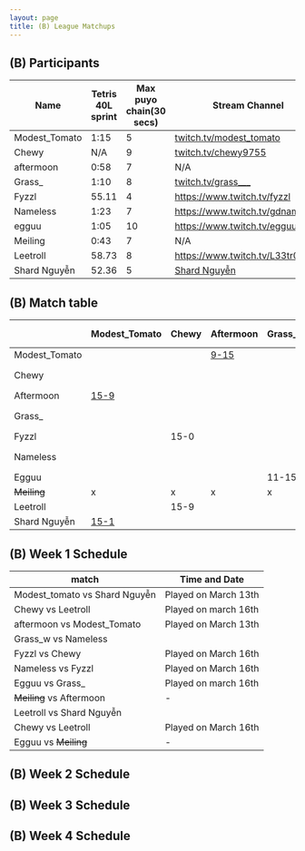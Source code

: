 ```yaml
---
layout: page
title: (B) League Matchups
---
```



## (B) Participants ##

<table>
  <thead>
    <tr>
      <th>Name</th>
	    <th>Tetris 40L sprint</th> 
	    <th>Max puyo chain(30 secs)</th>
	    <th>Stream Channel</th>
	    <th>Rating</th>
	    <th>score</th>
	</tr>
  </thead>	
<tbody>
    <tr>
      <td>Modest_Tomato</td>
      <td>1:15</td>
      <td>5</td>
       <td><a href="https://twitch.tv/modest_tomato">twitch.tv/modest_tomato</a></td>
      <td>9,100</td>
     <td>4-15</td>
    </tr>
       <tr>
      <td>Chewy</td>
      <td>N/A</td>
      <td>9</td>
      <td><a href="https://twitch.tv/chewy9755">twitch.tv/chewy9755</a></td>
      <td>5,000</td>
      <td>5-15</td>
    </tr>
	   <tr>
      <td>aftermoon</td>
      <td>0:58</td>		
      <td>7</td>
      <td>N/A</td>
      <td>16,000</td>
      <td>5-15</td>
    </tr>
  <tr>
      <td>Grass_</td>
      <td>1:10</td>
      <td>8</td>
		   <td><a href="https://www.twitch.tv/grass___">twitch.tv/grass___</a></td>
      <td>8,000</td>
      <td>6-15</td>
    </tr>
	<tr>
      <td>Fyzzl</td>
      <td>55.11</td>
      <td>4</td>
      <td><a href="https://www.twitch.tv/fyzzl">https://www.twitch.tv/fyzzl</a></td>
		   <td>15,653</td>
      <td>7-15</td>
    </tr>
	 <tr>
      <td>Nameless</td>
      <td>1:23</td>
      <td>7</td>
      <td><a href="https://www.twitch.tv/gdnameless">https://www.twitch.tv/gdnameless</a></td>
		   <td>14,924</td>
      <td>4-15</td>
    </tr>
	   <tr>
      <td>egguu</td>
      <td>1:05</td>
      <td>10</td>
      <td><a href="https://www.twitch.tv/egguu">https://www.twitch.tv/egguu</a></td>
      <td>2,000</td>
      <td> - </td>
    </tr>
	   <tr>
      <td>Meiling</td>
      <td>0:43</td>
      <td>7</td>
      <td>N/A</td>
      <td>17,000</td>
      <td> - </td>
    </tr>
	   <tr>
      <td>Leetroll</td>
      <td>58.73</td>
      <td> 8 </td>
      <td><a href="https://www.twitch.tv/L33tr0ll">https://www.twitch.tv/L33tr0ll</a></td>
      <td>10,500</td>
      <td> - </td>
    </tr>
	   <tr>
      <td>Shard Nguyễn</td>
      <td>52.36</td>
      <td>5</td>
      <td><a href="https://www.youtube.com/channel/UComPnvhf92TKdIdWAsPUD9Q?view_as=subscriber">Shard Nguyễn</a></td>
      <td>20,278</td>
      <td> - </td>
    </tr>
    
  </tbody>
</table>

## (B) Match table

<table>
  <thead>
    <tr>
      <th></th>
      <th>Modest_Tomato</th>
      <th>Chewy</th>
      <th>Aftermoon</th>
      <th>Grass_</th>
      <th>Fyzzl</th>
      <th>Nameless</th>
      <th>Egguu</th>
      <th>Meiling</th>
      <th>Leetroll</th>
      <th>Shard Nguyễn</th>
      <th>W/L</th>
      <th>Scores</th>
    </tr>
  </thead>
  <tbody>
    <tr>
      <td>Modest_Tomato</td>
      <td></td> <!---->
      <td></td> <!---->
      <td><a href="https://www.twitch.tv/videos/394107792?t=02h34m49s">9-15</a></td> <!---->
      <td></td> <!---->
      <td></td> <!---->
      <td></td> <!---->
      <td></td> <!---->
      <td></td> <!---->
      <td></td> <!---->
      <td><a href="https://www.twitch.tv/videos/394107792?t=02h03m23s">1-15</a></td> <!---->
      <td>0-2</td> <!---->
      <td>-20</td> <!---->
    </tr>
	  <tr>
      <td>Chewy</td>
      <td></td> <!---->
      <td></td> <!---->
      <td> </td> <!---->
      <td></td> <!---->
      <td>0-15</td> <!---->
      <td></td> <!---->
      <td></td> <!---->
      <td></td> <!---->
      <td>9-15</td> <!---->
      <td></td> <!---->
     <td>0-2</td> <!---->
      <td>-21</td> <!---->
    </tr>
	  <tr>
      <td>Aftermoon</td>
      <td><a href="https://www.twitch.tv/videos/394107792?t=02h34m49s">15-9</a></td> <!---->
      <td></td> <!---->
      <td> </td> <!---->
      <td></td> <!---->
      <td></td> <!---->
      <td></td> <!---->
      <td></td> <!---->
      <td></td> <!---->
      <td></td> <!---->
      <td></td> <!---->
      <td>1-0</td> <!---->
      <td>+6</td> <!---->
    </tr>
	  	  <tr>
      <td>Grass_</td>
      <td></td> <!---->
      <td></td> <!---->
      <td></td> <!---->
      <td></td> <!---->
      <td></td> <!---->
      <td></td> <!---->
      <td>15-11</td> <!---->
      <td></td> <!---->
      <td></td> <!---->
      <td></td> <!---->
      <td>1-0</td> <!---->
      <td>+4</td> <!---->
    </tr>
	   <tr>
	  <td>Fyzzl</td>
      <td></td> <!---->
      <td>15-0</td> <!---->
      <td> </td> <!---->
      <td></td> <!---->
      <td></td> <!---->
      <td>15-5</td> <!---->
      <td></td> <!---->
      <td></td> <!---->
      <td></td> <!---->
      <td></td> <!---->
      <td>2-0</td> <!---->
      <td>+25</td> <!---->
    </tr>
	   <tr>
    <td>Nameless</td>
      <td></td> <!---->
      <td></td> <!---->
      <td> </td> <!---->
      <td></td> <!---->
      <td>5-15</td> <!---->
      <td></td> <!---->
      <td></td> <!---->
      <td></td> <!---->
      <td></td> <!---->
      <td></td> <!---->
      <td>0-1</td> <!---->
      <td>-10</td> <!---->
    </tr>
	   <tr>
    <td>Egguu</td>
      <td></td> <!---->
      <td></td> <!---->
      <td></td> <!---->
      <td>11-15</td> <!---->
      <td></td> <!---->
      <td></td> <!---->
      <td></td> <!---->
      <td></td> <!---->
      <td></td> <!---->
      <td></td> <!---->
      <td>0-1</td> <!---->
      <td>-4</td> <!---->
    </tr>
	   <tr>
		   <td><del>Meiling</del></td>
      <td>x</td> <!---->
      <td>x</td> <!---->
      <td>x </td> <!---->
      <td>x</td> <!---->
      <td>x</td> <!---->
      <td>x</td> <!---->
      <td>x</td> <!---->
      <td>x</td> <!---->
      <td>x</td> <!---->
      <td>x</td> <!---->
      <td>x</td> <!---->
      <td>x</td> <!---->
    </tr>
	   <tr>
    <td>Leetroll</td>
      <td></td> <!---->
      <td>15-9</td> <!---->
      <td> </td> <!---->
      <td></td> <!---->
      <td></td> <!---->
      <td></td> <!---->
      <td></td> <!---->
      <td></td> <!---->
      <td></td> <!---->
      <td></td> <!---->
      <td>1-0</td> <!---->
      <td>+6</td> <!---->
    </tr>
	   <tr>
    <td>Shard Nguyễn</td>
      <td><a href="https://www.twitch.tv/videos/394107792?t=02h03m23s">15-1</a></td> <!---->
      <td></td> <!---->
      <td></td> <!---->
      <td> </td> <!---->
      <td></td> <!---->
      <td></td> <!---->
      <td></td> <!---->
      <td></td> <!---->
      <td></td> <!---->
      <td></td> <!---->
      <td>1-0</td> <!---->
      <td>+14</td> <!---->
    </tr>
	</tbody>
</table>
	
	
## (B) Week 1 Schedule ##
<table>
  <thead>
    <tr>
      <th>match</th>
	    <th>Time and Date</th> 
	</tr>
  </thead>
	
<tbody>
    <tr>
      <td>Modest_tomato	vs Shard Nguyễn</td>
      <td>Played on March 13th</td>
    </tr>
       <tr>
      <td>Chewy vs Leetroll</td>
      <td>Played on march 16th</td>
    </tr>
	 <tr>
      <td>aftermoon vs Modest_Tomato</td>
      <td>Played on March 13th</td>
    </tr>
	 <tr>
      <td>Grass_w vs Nameless</td>
      <td></td>
    </tr>
	 <tr>
      <td>Fyzzl vs Chewy</td>
      <td>Played on March 16th</td>
    </tr>
	 <tr>
      <td>Nameless vs Fyzzl</td>
      <td>Played on March 16th</td>
    </tr>
	 <tr>
      <td>Egguu vs Grass_</td>
      <td>Played on march 16th</td>
    </tr>
		 <tr>
      <td><del>Meiling</del> vs Aftermoon</td>
      <td>-</td>
    </tr>
			 <tr>
      <td>Leetroll vs Shard Nguyễn</td>
      <td></td>
    </tr>
			 <tr>
      <td>Chewy vs Leetroll</td>
      <td>Played on March 16th</td>
    </tr>
			 <tr>
<td>Egguu vs <del>Meiling</del></td>
      <td>-</td>
    </tr>
	
  </tbody>
</table>

## (B) Week 2 Schedule ##


## (B) Week 3 Schedule ##


## (B) Week 4 Schedule ##
